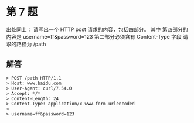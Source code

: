 # 第 7 题
出处同上：
请写出一个 HTTP post 请求的内容，包括四部分。
其中
第四部分的内容是 username=ff&password=123
第二部分必须含有 Content-Type 字段
请求的路径为 /path

## 解答
```
> POST /path HTTP/1.1
> Host: www.baidu.com
> User-Agent: curl/7.54.0
> Accept: */*
> Content-Length: 24
> Content-Type: application/x-www-form-urlencoded
> 
> username=ff&password=123
``` 
